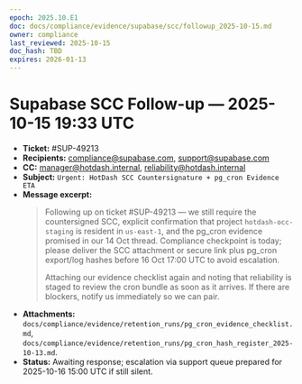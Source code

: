 ```yaml
---
epoch: 2025.10.E1
doc: docs/compliance/evidence/supabase/scc/followup_2025-10-15.md
owner: compliance
last_reviewed: 2025-10-15
doc_hash: TBD
expires: 2026-01-13
---
```

# Supabase SCC Follow-up — 2025-10-15 19:33 UTC

- **Ticket:** #SUP-49213
- **Recipients:** compliance@supabase.com, support@supabase.com
- **CC:** manager@hotdash.internal, reliability@hotdash.internal
- **Subject:** `Urgent: HotDash SCC Countersignature + pg_cron Evidence ETA`
- **Message excerpt:**
  > Following up on ticket #SUP-49213 — we still require the countersigned SCC, explicit confirmation that project `hotdash-occ-staging` is resident in `us-east-1`, and the pg_cron evidence promised in our 14 Oct thread. Compliance checkpoint is today; please deliver the SCC attachment or secure link plus pg_cron export/log hashes before 16 Oct 17:00 UTC to avoid escalation.
  >
  > Attaching our evidence checklist again and noting that reliability is staged to review the cron bundle as soon as it arrives. If there are blockers, notify us immediately so we can pair.
- **Attachments:** `docs/compliance/evidence/retention_runs/pg_cron_evidence_checklist.md`, `docs/compliance/evidence/retention_runs/pg_cron_hash_register_2025-10-13.md`.
- **Status:** Awaiting response; escalation via support queue prepared for 2025-10-16 15:00 UTC if still silent.
